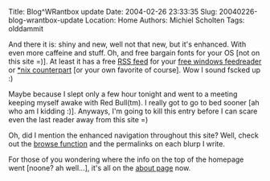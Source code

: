 Title: Blog^WRantbox update
Date: 2004-02-26 23:33:35
Slug: 20040226-blog-wrantbox-update
Location: Home
Authors: Michiel Scholten
Tags: olddammit

<p>And there it is: shiny and new, well not that new, but it's enhanced. With even more caffeine and stuff. Oh, and free bargain fonts for your OS [not on this site =)]. At least it has a free <a href="blog.rdf">RSS feed</a> for your <a href="http://www.feedreader.com">free windows feedreader</a> or <a href="http://www.nongnu.org/straw/">*nix counterpart</a> [or your own favorite of course]. Wow I sound fscked up :)</p>
<p>Maybe because I slept only a few hour tonight and went to a meeting keeping myself awake with Red Bull(tm). I really got to go to bed sooner [ah who am I kidding :)]. Anyways, I'm going to kill this entry before I can scare even the last reader away from this site =)</p>
<p>Oh, did I mention the enhanced navigation throughout this site? Well, check out the <a href="index.php?page=browse">browse function</a> and the permalinks on each blurp I write.</p>
<p>For those of you wondering where the info on the top of the homepage went [noone? ah well...], it's all on the <a href="about.php">about page</a> now.</p>